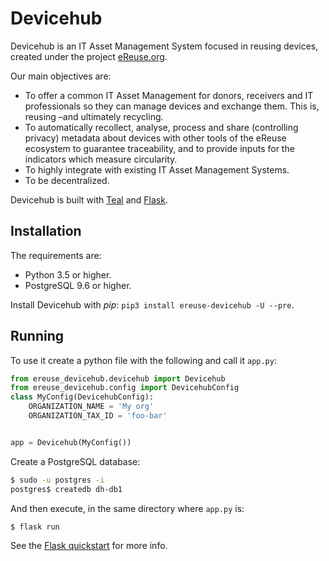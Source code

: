 # Devicehub

Devicehub is an IT Asset Management System focused in reusing devices,
created under the project [eReuse.org](https://www.ereuse.org).

Our main objectives are:

- To offer a common IT Asset Management for donors, receivers and IT 
  professionals so they can manage devices and exchange them.
  This is, reusing –and ultimately recycling.
- To automatically recollect, analyse, process and share 
  (controlling privacy) metadata about devices with other tools of the
  eReuse ecosystem to guarantee traceability, and to provide inputs for 
  the indicators which measure circularity.
- To highly integrate with existing IT Asset Management Systems.
- To be decentralized.

Devicehub is built with [Teal](https://github.com/bustawin/teal) and
[Flask](http://flask.pocoo.org).

## Installation
The requirements are:

- Python 3.5 or higher.
- PostgreSQL 9.6 or higher.

Install Devicehub with *pip*: `pip3 install ereuse-devicehub -U --pre`.

## Running
To use it create a python file with the following and call it `app.py`:
```python
from ereuse_devicehub.devicehub import Devicehub
from ereuse_devicehub.config import DevicehubConfig
class MyConfig(DevicehubConfig):
    ORGANIZATION_NAME = 'My org'
    ORGANIZATION_TAX_ID = 'foo-bar'


app = Devicehub(MyConfig())
```
Create a PostgreSQL database:
```bash
$ sudo -u postgres -i
postgres$ createdb dh-db1
```



And then execute, in the same directory where `app.py` is:
```bash
$ flask run
```

See the [Flask quickstart](http://flask.pocoo.org/docs/1.0/quickstart/)
for more info.
